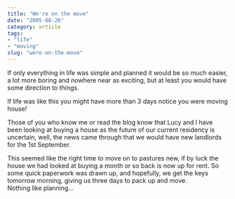 ```yaml
---
title: "We're on the move"
date: "2005-08-26"
category: article
tags:
- "life"
- "moving"
slug: "were-on-the-move"
---
```


If only everything in life was simple and planned it would be so much easier, a lot more boring and nowhere near as exciting, but at least you would have some direction to things.
 
If life was like this you might have more than 3 days notice you were moving house!  

Those of you who know me or read the blog know that Lucy and I have been looking at buying a house as the future of our current residency is uncertain, well, the news came through that we would have new landlords for the 1st September.
 
This seemed like the right time to move on to pastures new, if by luck the house we had looked at buying a month or so back is now up for rent. So some quick paperwork was drawn up, and hopefully, we get the keys tomorrow morning, giving us three days to pack up and move.  
Nothing like planning…
